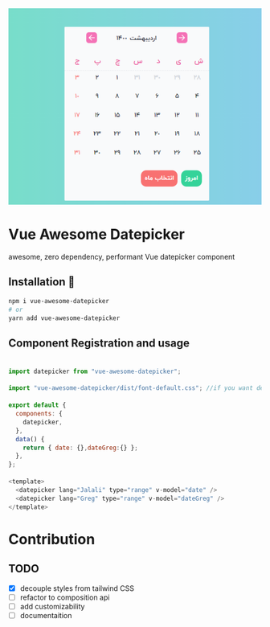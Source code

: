
<center>
<a align="center" href="https://github.com/MohammadS3dd/vue-awesome-datepicker">
	<img src="https://raw.githubusercontent.com/MohammadS3dd/vue-awesome-datepicker/master/docs/dp-prev-j.PNG"  />
</a>
</center>


# Vue Awesome Datepicker 


awesome, zero dependency, performant Vue datepicker component


## Installation 🚀
```bash
npm i vue-awesome-datepicker
# or 
yarn add vue-awesome-datepicker
```


## Component Registration and usage

```javascript

import datepicker from "vue-awesome-datepicker";

import "vue-awesome-datepicker/dist/font-default.css"; //if you want default fonts

export default {
  components: {
    datepicker,
  },
  data() {
    return { date: {},dateGreg:{} };
  },
};

<template>
  <datepicker lang="Jalali" type="range" v-model="date" />
  <datepicker lang="Greg" type="range" v-model="dateGreg" />
</template>

```
# Contribution
## TODO 

- [X] decouple styles from tailwind CSS
- [ ] refactor to composition api
- [ ] add customizability
- [ ] documentaition
